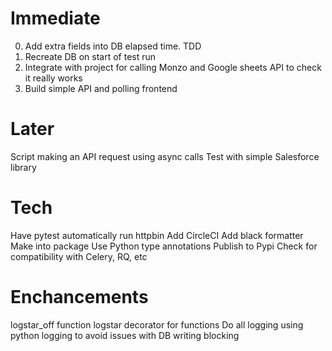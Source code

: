 # Immediate

0. Add extra fields into DB elapsed time. TDD
1. Recreate DB on start of test run
2. Integrate with project for calling Monzo and Google sheets API to check it really works
3. Build simple API and polling frontend

# Later

Script making an API request using async calls
Test with simple Salesforce library

# Tech

Have pytest automatically run httpbin
Add CircleCI
Add black formatter
Make into package
Use Python type annotations
Publish to Pypi
Check for compatibility with Celery, RQ, etc

# Enchancements

logstar_off function
logstar decorator for functions
Do all logging using python logging to avoid issues with DB writing blocking